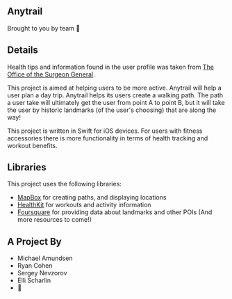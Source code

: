 ## Anytrail
Brought to you by team 🐋

## Details

Health tips and information found in the user profile was taken from [The Office of the Surgeon General](http://www.surgeongeneral.gov/).

This project is aimed at helping users to be more active. Anytrail will help a user plan a day trip. Anytrail helps its users create a walking path. The path a user take will ultimately get the user from point A to point B, but it will take the user by historic landmarks (of the user's choosing) that are along the way!

This project is written in Swift for iOS devices. For users with fitness accessories there is more functionality in terms of health tracking and workout benefits.

## Libraries

This project uses the following libraries:

* [MapBox](https://www.mapbox.com/) for creating paths, and displaying locations
* [HealthKit](https://developer.apple.com/healthkit/) for workouts and activity information
* [Foursquare](https://developer.foursquare.com/) for providing data about landmarks and other POIs
(And more resources to come!)





## A Project By

* Michael Amundsen
* Ryan Cohen 
* Sergey Nevzorov
* Elli Scharlin
* 🐋
